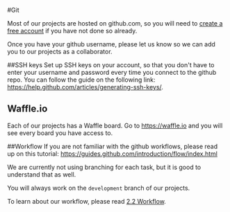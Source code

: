 #Git

Most of our projects are hosted on github.com, so you will need to [create a free account](https://github.com/join) if you have not done so already.

Once you have your github username, please let us know so we can add you to our projects as a collaborator.

##SSH keys
Set up SSH keys on your account, so that you don't have to enter your username and password every time you connect to the github repo. You can follow the guide on the following link: https://help.github.com/articles/generating-ssh-keys/.

## Waffle.io
Each of our projects has a Waffle board. Go to https://waffle.io and you will see every board you have access to.

##Workflow
If you are not familiar with the github workflows, please read up on this tutorial: https://guides.github.com/introduction/flow/index.html

We are currently not using branching for each task, but it is good to understand that as well.

You will always work on the `development` branch of our projects.

To learn about our workflow, please read [2.2 Workflow](https://dangerfarms.gitbooks.io/newcomers-guide/content/section-2/2-Workflow/index.html).

